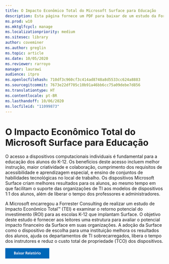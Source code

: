 ```yaml
---
title: O Impacto Econômico Total do Microsoft Surface para Educação
description: Esta página fornece um PDF para baixar de um estudo da Forrester Consulting sobre o retorno potencial do investimento (ROI) para escolas K-12 que implantam Surface.
ms.prod: w10
ms.mktglfcycl: manage
ms.localizationpriority: medium
ms.sitesec: library
author: coveminer
ms.author: greglin
ms.topic: article
ms.date: 10/05/2020
ms.reviewer: rarroyo
manager: laurawi
audience: itpro
ms.openlocfilehash: 710df3c960cf3c414ad8748a8d5533cc624a8883
ms.sourcegitcommit: 7673e22df705c10b91a46bb6cc75a09debe7d856
ms.translationtype: HT
ms.contentlocale: pt-BR
ms.lasthandoff: 10/06/2020
ms.locfileid: "11099873"
---
```

# O Impacto Econômico Total do Microsoft Surface para Educação

O acesso a dispositivos computacionais individuais é fundamental para a educação dos alunos do K-12. Os benefícios deste acesso incluem melhor instrução, maior criatividade e colaboração, cumprimento dos requisitos de acessibilidade e aprendizagem especial, e ensino de conjuntos de habilidades tecnológicas no local de trabalho. Os dispositivos Microsoft Surface criam melhores resultados para os alunos, ao mesmo tempo em que facilitam o suporte das organizações de TI aos modelos de dispositivos 1:1 dos alunos, além de liberar o tempo dos professores e administradores.

A Microsoft encarregou a Forrester Consulting de realizar um estudo de Impacto Econômico Total&trade; (TEI) e examinar o retorno potencial do investimento (ROI) para as escolas K-12 que implantam Surface. O objetivo deste estudo é fornecer aos leitores uma estrutura para avaliar o potencial impacto financeiro da Surface em suas organizações. A adoção da Surface como o dispositivo de escolha para uma instituição melhora os resultados dos alunos, ajuda os departamentos de TI sobrecarregados, libera o tempo dos instrutores e reduz o custo total de propriedade (TCO) dos dispositivos.

[![To Impacto Econômico Total da Microsoft Surface para Educação](./images/download-report.png)](./media/forrester-tei-microsoft-surface-for-education.pdf)



